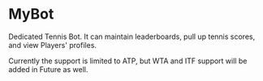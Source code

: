 # MyBot
Dedicated Tennis Bot. It can maintain leaderboards, pull up tennis scores, and view Players' profiles.

Currently the support is limited to ATP, but WTA and ITF support will be added in Future as well.
